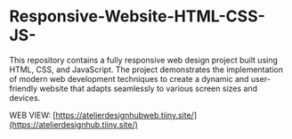 # Responsive-Website-HTML-CSS-JS-
This repository contains a fully responsive web design project built using HTML, CSS, and JavaScript. The project demonstrates the implementation of modern web development techniques to create a dynamic and user-friendly website that adapts seamlessly to various screen sizes and devices.

WEB VIEW: [https://atelierdesignhubweb.tiiny.site/](https://atelierdesignhub.tiiny.site/)

